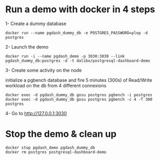 


# Run a demo with docker in 4 steps


1- Create a dummy database

```
docker run --name pgdash_dummy_db -e POSTGRES_PASSWORD=plop -d postgres 
```

2- Launch the demo

```
docker run -i --name pgdash_demo -p 3030:3030 --link pgdash_dummy_db:postgres -d -t dalibo/postgresql-dashboard-demo
```

3- Create some activity on the node 

initialize a pgbench database and fire 5 minutes (300s) of Read/Write workload on the db from 4 different connexions

```
docker exec -d pgdash_dummy_db gosu postgres pgbench -i postgres
docker exec -d pgdash_dummy_db gosu postgres pgbench -c 4 -T 300 postgres
```

4- Go to http://127.0.0.1:3030


# Stop the demo & clean up

```
docker stop pgdash_demo pgdash_dummy_db
docker rm postgres postgresql-dashboard-demo
```

